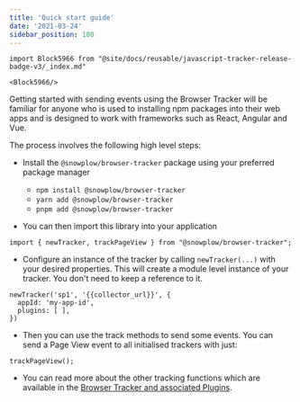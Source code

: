 ```yaml
---
title: 'Quick start guide'
date: '2021-03-24'
sidebar_position: 100
---
```


```mdx-code-block
import Block5966 from "@site/docs/reusable/javascript-tracker-release-badge-v3/_index.md"

<Block5966/>
```

Getting started with sending events using the Browser Tracker will be familiar for anyone who is used to installing npm packages into their web apps and is designed to work with frameworks such as React, Angular and Vue.

The process involves the following high level steps:

- Install the `@snowplow/browser-tracker` package using your preferred package manager

  - `npm install @snowplow/browser-tracker`
  - `yarn add @snowplow/browser-tracker`
  - `pnpm add @snowplow/browser-tracker`

- You can then import this library into your application

```
import { newTracker, trackPageView } from "@snowplow/browser-tracker";
```

- Configure an instance of the tracker by calling `newTracker(...)` with your desired properties. This will create a module level instance of your tracker. You don't need to keep a reference to it.

```
newTracker('sp1', '{{collector_url}}', {
  appId: 'my-app-id',
  plugins: [ ],
})
```

- Then you can use the track methods to send some events. You can send a Page View event to all initialised trackers with just:

```
trackPageView();
```

- You can read more about the other tracking functions which are available in the [Browser Tracker and associated Plugins](/docs/collecting-data/collecting-from-own-applications/javascript-trackers/browser-tracker/browser-tracker-v3-reference/index.md).
